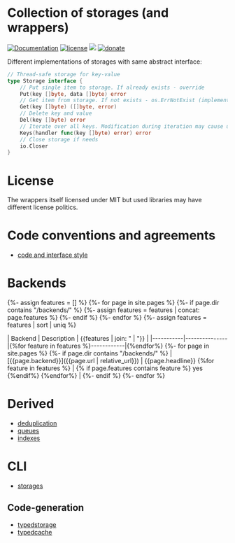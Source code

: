 # Collection of storages (and wrappers)

[![Documentation](https://img.shields.io/badge/documentation-latest-green)](https://reddec.github.io/storages/)
[![license](https://img.shields.io/github/license/reddec/storages.svg)](https://github.com/reddec/storages)
[![](https://godoc.org/github.com/reddec/storages?status.svg)](http://godoc.org/github.com/reddec/storages)
[![donate](https://img.shields.io/badge/help_by️-donate❤-ff69b4)](http://reddec.net/about/#donate)




Different implementations of storages with same abstract interface:


```go
// Thread-safe storage for key-value
type Storage interface {
	// Put single item to storage. If already exists - override
	Put(key []byte, data []byte) error
	// Get item from storage. If not exists - os.ErrNotExist (implementation independent)
	Get(key []byte) ([]byte, error)
	// Delete key and value
	Del(key []byte) error
	// Iterate over all keys. Modification during iteration may cause undefined behaviour (mostly - dead-lock)
	Keys(handler func(key []byte) error) error
    // Close storage if needs
    io.Closer
}
```

# License

The wrappers itself licensed under MIT but used libraries may have different license politics.

# Code conventions and agreements

* [code and interface style](./convention/coding)

# Backends

{%- assign features = [] %}
{%- for page in site.pages %}
{%- if page.dir contains "/backends/" %}
{%- assign features = features | concat: page.features %}
{%- endif %}
{%- endfor %}
{%- assign features = features | sort | uniq %}

|  Backend  | Description   | {{features | join: " | "}}   |
|-----------|---------------|{%for feature in features %}------------|{%endfor%}
{%- for page in site.pages %}
{%- if page.dir contains "/backends/" %}
|  [{{page.backend}}]({{page.url | relative_url}})  |  {{page.headline}} {%for feature in features %} | {% if page.features contains feature %} yes {%endif%} {%endfor%}  |
{%- endif %}
{%- endfor %}

# Derived 

* [deduplication](./derived/dedup)
* [queues](./derived/queues)
* [indexes](./derived/indexes)

# CLI 

* [storages](./cli/storages)

## Code-generation

* [typedstorage](./cli/typedstorage)
* [typedcache](./cli/typedcache)


